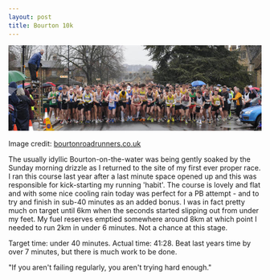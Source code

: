 ```yaml
---
layout: post
title: Bourton 10k
---
```


<div class="img_shadow">
<a href="/blog/files/2010/02/28/full/bourton_10k.jpg">
<img class="page_width" src="/blog/files/2010/02/28/bourton_10k.jpg" />
</a>
</div>

Image credit: <a href="http://www.bourtonroadrunners.co.uk/jpegs/2010-02-28_10k_start.jpg">bourtonroadrunners.co.uk</a>

The usually idyllic Bourton-on-the-water was being gently soaked by 
the Sunday morning drizzle as I returned to the site of my first ever 
proper race. I ran this course last year after a last minute space 
opened up and this was responsible for kick-starting my running 
'habit'. The course is lovely and flat and with some nice cooling 
rain today was perfect for a PB attempt - and to try and finish in 
sub-40 minutes as an added bonus. I was in fact pretty much on target 
until 6km when the seconds started slipping out from under my feet. My 
fuel reserves emptied somewhere around 8km at which point I needed to 
run 2km in under 6 minutes. Not a chance at this stage.

Target time: under 40 minutes. Actual time: 41:28. Beat last years time by 
over 7 minutes, but there is much work to be done.

"If you aren't failing regularly, you aren't trying hard enough."

